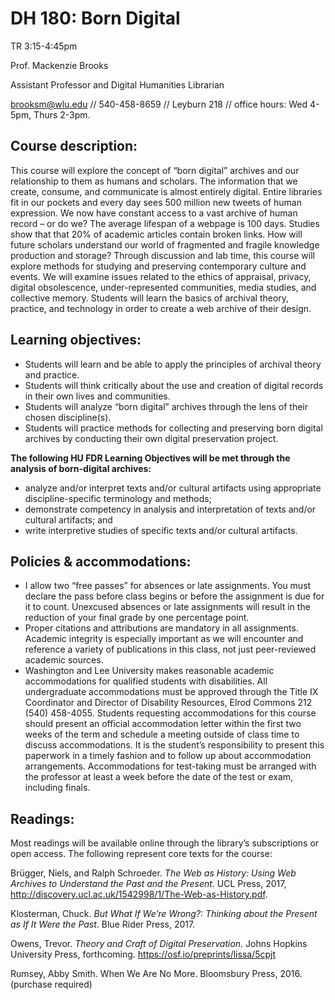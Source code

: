 # DH 180: Born Digital

TR 3:15-4:45pm

Prof. Mackenzie Brooks

Assistant Professor and Digital Humanities Librarian

[brooksm@wlu.edu](mailto:brooksm@wlu.edu) // 540-458-8659 // Leyburn 218 // office hours: Wed 4-5pm, Thurs 2-3pm.



## Course description:

This course will explore the concept of “born digital” archives and our relationship to them as humans and scholars. The information that we create, consume, and communicate is almost entirely digital. Entire libraries fit in our pockets and every day sees 500 million new tweets of human expression. We now have constant access to a vast archive of human record – or do we? The average lifespan of a webpage is 100 days. Studies show that that 20% of academic articles contain broken links. How will future scholars understand our world of fragmented and fragile knowledge production and storage? Through discussion and lab time, this course will explore methods for studying and preserving contemporary culture and events. We will examine issues related to the ethics of appraisal, privacy, digital obsolescence, under-represented communities, media studies, and collective memory. Students will learn the basics of archival theory, practice, and technology in order to create a web archive of their design.


## Learning objectives:

* Students will learn and be able to apply the principles of archival theory and practice.
* Students will think critically about the use and creation of digital records in their own lives and communities.
* Students will analyze “born digital” archives through the lens of their chosen discipline\(s\).
* Students will practice methods for collecting and preserving born digital archives by conducting their own digital preservation project.

**The following HU FDR Learning Objectives will be met through the analysis of born-digital archives:**

* analyze and/or interpret texts and/or cultural artifacts using appropriate discipline-specific terminology and methods;
* demonstrate competency in analysis and interpretation of texts and/or cultural artifacts; and
* write interpretive studies of specific texts and/or cultural artifacts.

## Policies & accommodations: 
* I allow two “free passes” for absences or late assignments. You must declare the pass before class begins or before the assignment is due for it to count. Unexcused absences or late assignments will result in the reduction of your final grade by one percentage point.  
* Proper citations and attributions are mandatory in all assignments. Academic integrity is especially important as we will encounter and reference a variety of publications in this class, not just peer-reviewed academic sources.  
* Washington and Lee University makes reasonable academic accommodations for qualified students with disabilities. All undergraduate accommodations must be approved through the Title IX Coordinator and Director of Disability Resources, Elrod Commons 212 (540) 458-4055. Students requesting accommodations for this course should present an official accommodation letter within the first two weeks of the term and schedule a meeting outside of class time to discuss accommodations. It is the student’s responsibility to present this paperwork in a timely fashion and to follow up about accommodation arrangements. Accommodations for test-taking must be arranged with the professor at least a week before the date of the test or exam, including finals.

## Readings:
Most readings will be available online through the library’s subscriptions or open access. The following represent core texts for the course:

Brügger, Niels, and Ralph Schroeder. _The Web as History: Using Web Archives to Understand  the Past and the Present_. UCL Press, 2017, http://discovery.ucl.ac.uk/1542998/1/The-Web-as-History.pdf.

Klosterman, Chuck. _But What If We’re Wrong?: Thinking about the Present as If It Were the Past_. Blue Rider Press, 2017.

Owens, Trevor. _Theory and Craft of Digital Preservation_. Johns Hopkins University Press, forthcoming. https://osf.io/preprints/lissa/5cpjt

Rumsey, Abby Smith. When We Are No More. Bloomsbury Press, 2016. (purchase required)

